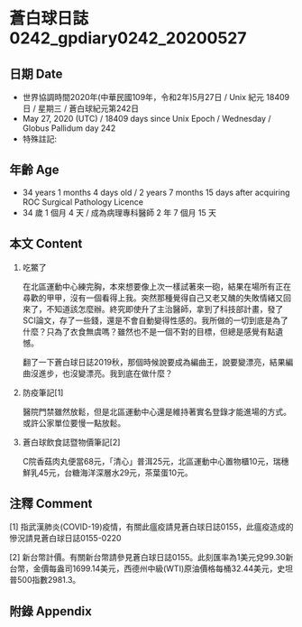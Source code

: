 [_metadata_:encoding]: - "utf-8"
[_metadata_:language]: - "zh-Hant-TW"
[_metadata_:fileformat]: - "markdown"
[_metadata_:MIME_type]: - "text/plain"
[_metadata_:markdown_version]: - "commonmark version 0.29"
[_metadata_:markdown_spec]: - "https://spec.commonmark.org/0.29/"

# 蒼白球日誌0242_gpdiary0242_20200527 #

## 日期 Date ##

* 世界協調時間2020年(中華民國109年，令和2年)5月27日 / Unix 紀元 18409 日 / 星期三 / 蒼白球紀元第242日
* May 27, 2020 (UTC) / 18409 days since Unix Epoch / Wednesday / Globus Pallidum day 242
* 特殊註記:

## 年齡 Age ##

* 34 years 1 months 4 days old / 2 years 7 months 15 days after acquiring ROC Surgical Pathology Licence
* 34 歲 1 個月 4 天 / 成為病理專科醫師 2 年 7 個月 15 天

## 本文 Content ##

1. 吃鱉了

    在北區運動中心練完胸，本來想要像上次一樣試著來一砲，結果在場所有正在尋歡的甲甲，沒有一個看得上我。突然那種覺得自己又老又醜的失敗情緒又回來了，不知道該怎麼辦。終究即使升了主治醫師，拿到了科技部計畫，發了SCI論文，存了一些錢，還是不會自動變得性感的。我所做的一切到底是為了什麼？只為了衣食無虞嗎？雖然也不是一個不對的目標，但總是感覺有點遺憾。

    翻了一下蒼白球日誌2019秋，那個時候說要成為編曲王，說要變漂亮，結果編曲沒進步，也沒變漂亮。我到底在做什麼？

2. 防疫筆記[1]

    醫院門禁雖然放鬆，但是北區運動中心還是維持著實名登錄才能進場的方式。或許公家單位要慢一點放鬆。

3. 蒼白球飲食誌暨物價筆記[2]

    C院香菇肉丸便當68元，「清心」普洱25元，北區運動中心置物櫃10元，瑞穗鮮乳45元，台糖海洋深層水29元，茶葉蛋10元。

## 注釋 Comment ##

[1] 指武漢肺炎(COVID-19)疫情，有關此瘟疫請見蒼白球日誌0155，此瘟疫造成的慘況請見蒼白球日誌0155-0220

[2] 新台幣計價。有關新台幣請參見蒼白球日誌0155。此刻匯率為1美元兌99.30新台幣，金價每盎司1699.14美元，西德州中級(WTI)原油價格每桶32.44美元，史坦普500指數2981.3。

## 附錄 Appendix ##
